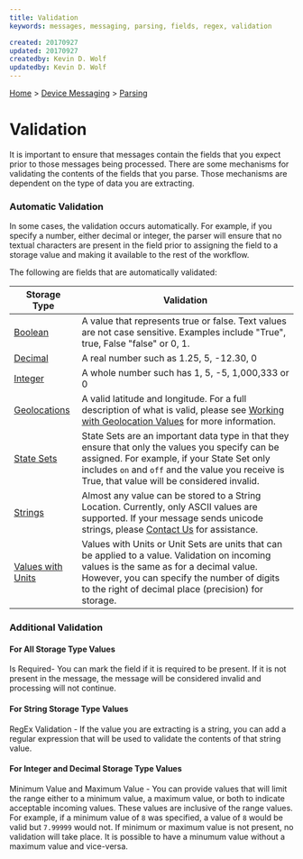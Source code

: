 ```yaml
---
title: Validation
keywords: messages, messaging, parsing, fields, regex, validation

created: 20170927
updated: 20170927
createdby: Kevin D. Wolf
updatedby: Kevin D. Wolf
---
```

[Home](../../Index.md) > [Device Messaging](../Index.md) > [Parsing](Index.md)

# Validation

It is important to ensure that messages contain the fields that you expect prior to those messages being processed.  There are some mechanisms for validating the contents of the fields that you parse.  Those mechanisms are dependent on the type of data you are extracting.

### Automatic Validation
In some cases, the validation occurs automatically.  For example, if you specify a number, either decimal or integer, the parser
will ensure that no textual characters are present in the field prior to assigning the field to a storage value and making it 
available to the rest of the workflow.

The following are fields that are automatically validated:

| Storage Type | Validation |
| ------------ | --- |
| [Boolean](../TypeSystem/Booleans.md) | A value that represents true or false.  Text values are not case sensitive.  Examples include "True", true, False "false" or 0, 1. |
| [Decimal](../TypeSystem/Decimals.md) | A real number such as 1.25, 5, -12.30, 0 |
| [Integer](../TypeSystem/Integers.md) | A whole number such has 1, 5, -5, 1,000,333 or 0 |
| [Geolocations](../TypeSystem/GeoLocation.md) | A valid latitude and longitude.  For a full description of what is valid, please see [Working with Geolocation Values](../TypeSystem/GeoLocation.md) for more information. |
| [State Sets](../TypeSystem/StatesAndEnums.md) | State Sets are an important data type in that they ensure that only the values you specify can be assigned.  For example, if your State Set only includes ```on``` and ```off``` and the value you receive is True, that value will be considered invalid.|
| [Strings](../TypeSystem/Strings.md) | Almost any value can be stored to a String Location.  Currently, only ASCII values are supported. If your message sends unicode strings, please [Contact Us](http://support.nuviot.com) for assistance. |
| [Values with Units](../TypeSystem/Integers.md) | Values with Units or Unit Sets are units that can be applied to a value.  Validation on incoming values is the same as for a decimal value.  However, you can specify the number of digits to the right of decimal place (precision) for storage. |

### Additional Validation

#### For All Storage Type Values  
Is Required- You can mark the field if it is required to be present.  If it is not present in the message, the message will be considered invalid and
processing will not continue.

#### For String Storage Type Values
RegEx Validation - If the value you are extracting is a string, you can add a regular expression that will be used to validate the contents of that string value.

#### For Integer and Decimal Storage Type Values
Minimum Value and Maximum Value - You can provide values that will limit the range either to a minimum value, a maximum value, or both to indicate acceptable incoming values.  These values are inclusive of the range values.  For example, if a minimum value of ```8``` was specified, a value of ```8``` would be valid but `7.99999` would not.  If minimum or maximum value is not present, no validation will take place.  It is possible to have a minumum value without a maximum value and vice-versa. 



